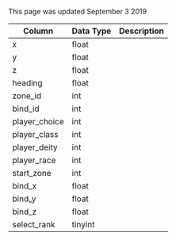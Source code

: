 This page was updated September 3 2019

| Column        | Data Type | Description |
| ------------- | --------- | ----------- |
| x             | float     |             |
| y             | float     |             |
| z             | float     |             |
| heading       | float     |             |
| zone_id       | int       |             |
| bind_id       | int       |             |
| player_choice | int       |             |
| player_class  | int       |             |
| player_deity  | int       |             |
| player_race   | int       |             |
| start_zone    | int       |             |
| bind_x        | float     |             |
| bind_y        | float     |             |
| bind_z        | float     |             |
| select_rank   | tinyint   |             |